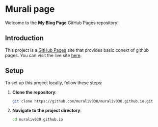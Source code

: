 # Murali page

Welcome to the **My Blog Page** GitHub Pages repository!

## Introduction

This project is a [GitHub Pages](https://pages.github.com/) site that provides basic conext of github pages. You can visit the live site [here](https://muraliv030.github.io).

## Setup

To set up this project locally, follow these steps:

1. **Clone the repository**:
    ```sh
    git clone https://github.com/muraliv030/muraliv030.github.io.git
    ```
2. **Navigate to the project directory**:
    ```sh
    cd muraliv030.github.io
    ```
